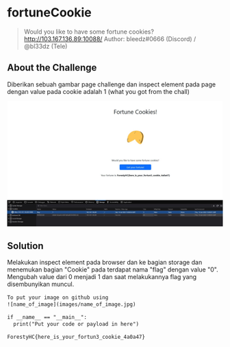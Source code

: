 # fortuneCookie
> Would you like to have some fortune cookies? http://103.167.136.89:10088/ Author: bleedz#0666 (Discord) / @bl33dz (Tele)

## About the Challenge
Diberikan sebuah gambar page challenge dan inspect element pada page dengan value pada cookie adalah 1 (what you got from the chall)

![preview](image/preview.jpg)

## Solution
Melakukan inspect element pada browser dan ke bagian storage dan menemukan bagian "Cookie" pada terdapat nama "flag" dengan value "0". Mengubah value dari 0 menjadi 1 dan saat melakukannya flag yang disembunyikan muncul.

```shell
To put your image on github using
![name_of_image](images/name_of_image.jpg)
```

```shell
if __name__ == "__main__":
  print("Put your code or payload in here")
```

```
ForestyHC{here_is_your_fortun3_cookie_4a0a47}
```